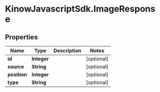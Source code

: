 # KinowJavascriptSdk.ImageResponse

## Properties
Name | Type | Description | Notes
------------ | ------------- | ------------- | -------------
**id** | **Integer** |  | [optional] 
**source** | **String** |  | [optional] 
**position** | **Integer** |  | [optional] 
**type** | **String** |  | [optional] 


